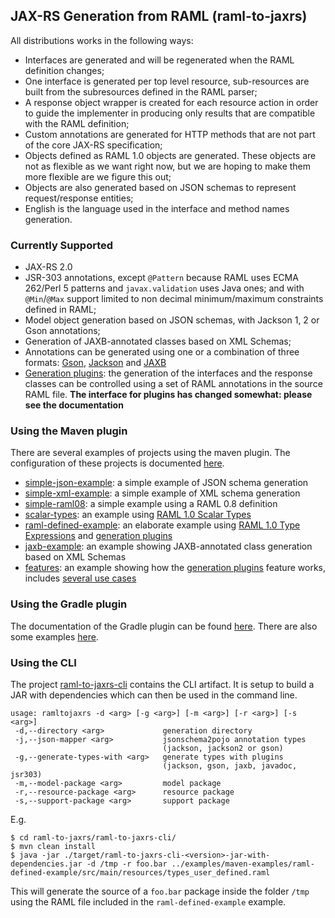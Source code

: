 ## JAX-RS Generation from RAML (raml-to-jaxrs)
All distributions works in the following ways:

- Interfaces are generated and will be regenerated when the RAML definition changes;
- One interface is generated per top level resource, sub-resources are built from the subresources defined in the RAML parser;
- A response object wrapper is created for each resource action in order to guide the implementer in producing only results
that are compatible with the RAML definition;
- Custom annotations are generated for HTTP methods that are not part of the core JAX-RS specification;
- Objects defined as RAML 1.0 objects are generated.  These objects are not as flexible as we want right now, but we
are hoping to make them more flexible are we figure this out;
- Objects are also generated based on JSON schemas to represent request/response entities;
- English is the language used in the interface and method names generation.

### Currently Supported
- JAX-RS 2.0
- JSR-303 annotations, except `@Pattern` because RAML uses ECMA 262/Perl 5 patterns and `javax.validation` uses Java ones;
and with `@Min`/`@Max` support limited to non decimal minimum/maximum constraints defined in RAML;
- Model object generation based on JSON schemas, with Jackson 1, 2 or Gson annotations;
- Generation of JAXB-annotated classes based on XML Schemas;
- Annotations can be generated using one or a combination of three formats: [Gson](GSON.md), [Jackson](JACKSON.md) and [JAXB](JAXB.md)
- [Generation plugins](jaxrs-code-generator/README.md): the generation of the interfaces and the response classes can be 
controlled using a set of RAML annotations in the source RAML file.  **The interface for plugins has changed somewhat: please see the documentation**

### Using the Maven plugin
There are several examples of projects using the maven plugin.
The configuration of these projects is documented [here](examples/maven-examples/README.md).

- [simple-json-example](examples/maven-examples/simple-json-example/): a simple example of JSON schema generation
- [simple-xml-example](examples/maven-examples/simple-xml-example/): a simple example of XML schema generation
- [simple-raml08](examples/maven-examples/simple-raml08/): a simple example using a RAML 0.8 definition
- [scalar-types](examples/maven-examples/scalar-types/): an example using [RAML 1.0 Scalar Types](https://github.com/raml-org/raml-spec/blob/master/versions/raml-10/raml-10.md#scalar-types)
- [raml-defined-example](examples/maven-examples/raml-defined-example/): an elaborate example using [RAML 1.0 Type Expressions](https://github.com/raml-org/raml-spec/blob/master/versions/raml-10/raml-10.md#type-expressions) and [generation plugins](examples/maven-examples/features/README.md)
- [jaxb-example](examples/maven-examples/jaxb-example/): an example showing JAXB-annotated class generation based on XML Schemas
- [features](examples/maven-examples/features/): an example showing how the [generation plugins](examples/maven-examples/features/README.md) feature works, includes [several use cases](examples/maven-examples/features/USE_CASES.md)

### Using the Gradle plugin
The documentation of the Gradle plugin can be found [here](raml-to-jaxrs-gradle-plugin/README.md).
There are also some examples [here](examples/gradle-examples/).

### Using the CLI
The project [raml-to-jaxrs-cli](raml-to-jaxrs-cli/) contains the CLI artifact. It is setup to build a JAR with dependencies which can then be used in the command line.

```
usage: ramltojaxrs -d <arg> [-g <arg>] [-m <arg>] [-r <arg>] [-s <arg>]
 -d,--directory <arg>             generation directory
 -j,--json-mapper <arg>           jsonschema2pojo annotation types
                                  (jackson, jackson2 or gson)
 -g,--generate-types-with <arg>   generate types with plugins
                                  (jackson, gson, jaxb, javadoc, jsr303)
 -m,--model-package <arg>         model package
 -r,--resource-package <arg>      resource package
 -s,--support-package <arg>       support package
```

E.g.
```
$ cd raml-to-jaxrs/raml-to-jaxrs-cli/
$ mvn clean install
$ java -jar ./target/raml-to-jaxrs-cli-<version>-jar-with-dependencies.jar -d /tmp -r foo.bar ../examples/maven-examples/raml-defined-example/src/main/resources/types_user_defined.raml
```
This will generate the source of a `foo.bar` package inside the folder `/tmp` using the RAML file included in the `raml-defined-example` example.
